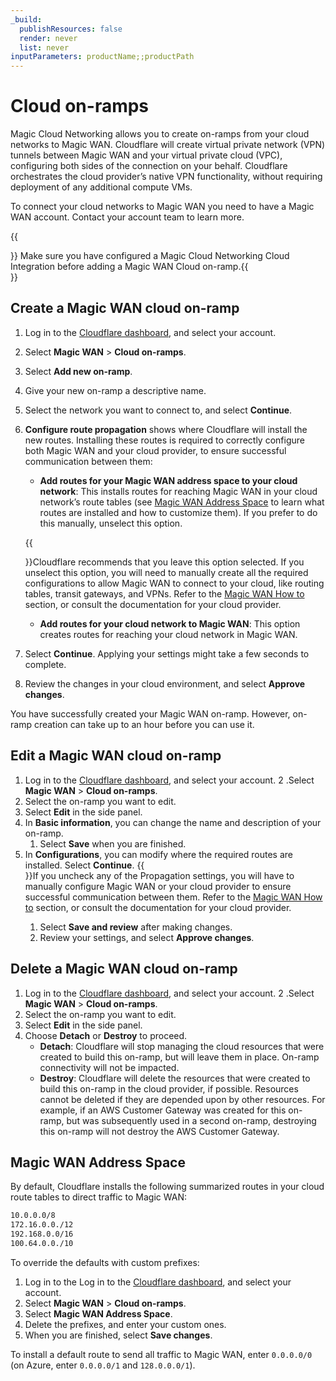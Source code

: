 ```yaml
---
_build:
  publishResources: false
  render: never
  list: never
inputParameters: productName;;productPath
---
```


# Cloud on-ramps

Magic Cloud Networking allows you to create on-ramps from your cloud networks to Magic WAN. Cloudflare will create virtual private network (VPN) tunnels between Magic WAN and your virtual private cloud (VPC), configuring both sides of the connection on your behalf. Cloudflare orchestrates the cloud provider’s native VPN functionality, without requiring deployment of any additional compute VMs.

To connect your cloud networks to Magic WAN you need to have a Magic WAN account. Contact your account team to learn more.

{{<Aside type="note">}} Make sure you have configured a Magic Cloud Networking Cloud Integration before adding a Magic WAN Cloud on-ramp.{{</Aside>}}

## Create a Magic WAN cloud on-ramp

1. Log in to the [Cloudflare dashboard](https://dash.cloudflare.com/), and select your account.
2. Select **Magic WAN** > **Cloud on-ramps**.
3. Select **Add new on-ramp**.
4. Give your new on-ramp a descriptive name.
5. Select the network you want to connect to, and select **Continue**.
6. **Configure route propagation** shows where Cloudflare will install the new routes. Installing these routes is required to correctly configure both Magic WAN and your cloud provider, to ensure successful communication between them:
    - **Add routes for your Magic WAN address space to your cloud network**: This installs routes for reaching Magic WAN in your cloud network’s route tables  (see [Magic WAN Address Space](#magic-wan-address-space) to learn what routes are installed and how to customize them). If you prefer to do this manually, unselect this option.

    {{<Aside type="warning">}}Cloudflare recommends that you leave this option selected. If you unselect this option, you will need to manually create all the required configurations to allow Magic WAN to connect to your cloud, like routing tables, transit gateways, and VPNs. Refer to the [Magic WAN How to](/magic-wan/configuration/manually/how-to/) section, or consult the documentation for your cloud provider.

    - **Add routes for your cloud network to Magic WAN**: This option creates routes for reaching your cloud network in Magic WAN.
7. Select **Continue**. Applying your settings might take a few seconds to complete.
8. Review the changes in your cloud environment, and select **Approve changes**.

You have successfully created your Magic WAN on-ramp. However, on-ramp creation can take up to an hour before you can use it.

## Edit a Magic WAN cloud on-ramp

1. Log in to the [Cloudflare dashboard](https://dash.cloudflare.com/), and select your account.
2 .Select **Magic WAN** > **Cloud on-ramps**.
3. Select the on-ramp you want to edit.
4. Select **Edit** in the side panel.
5. In **Basic information**, you can change the name and description of your on-ramp.
    1. Select **Save** when you are finished.
6. In **Configurations**, you can modify where the required routes are installed. Select **Continue**.
    {{<Aside type="warning">}}If you uncheck any of the Propagation settings, you will have to manually configure Magic WAN or your cloud provider to ensure successful communication between them. Refer to the [Magic WAN How to](/magic-wan/configuration/manually/how-to/) section, or consult the documentation for your cloud provider.
    1. Select **Save and review** after making changes.
    2. Review your settings, and select **Approve changes**.

## Delete a Magic WAN cloud on-ramp

1. Log in to the [Cloudflare dashboard](https://dash.cloudflare.com/), and select your account.
2 .Select **Magic WAN** > **Cloud on-ramps**.
3. Select the on-ramp you want to edit.
4. Select **Edit** in the side panel.
5. Choose **Detach** or **Destroy** to proceed.
    - **Detach**: Cloudflare will stop managing the cloud resources that were created to build this on-ramp, but will leave them in place. On-ramp connectivity will not be impacted.
    - **Destroy**: Cloudflare will delete the resources that were created to build this on-ramp in the cloud provider, if possible. Resources cannot be deleted if they are depended upon by other resources. For example, if an AWS Customer Gateway was created for this on-ramp, but was subsequently used in a second on-ramp, destroying this on-ramp will not destroy the AWS Customer Gateway.

## Magic WAN Address Space

By default, Cloudflare installs the following summarized routes in your cloud route tables to direct traffic to Magic WAN:

```txt
10.0.0.0/8
172.16.0.0./12
192.168.0.0/16
100.64.0.0./10
```

To override the defaults with custom prefixes:

1. Log in to the Log in to the [Cloudflare dashboard](https://dash.cloudflare.com/), and select your account.
2. Select **Magic WAN** > **Cloud on-ramps**.
3. Select **Magic WAN Address Space**.
4. Delete the prefixes, and enter your custom ones.
5. When you are finished, select **Save changes**.

To install a default route to send all traffic to Magic WAN, enter `0.0.0.0/0` (on Azure, enter `0.0.0.0/1` and `128.0.0.0/1`).